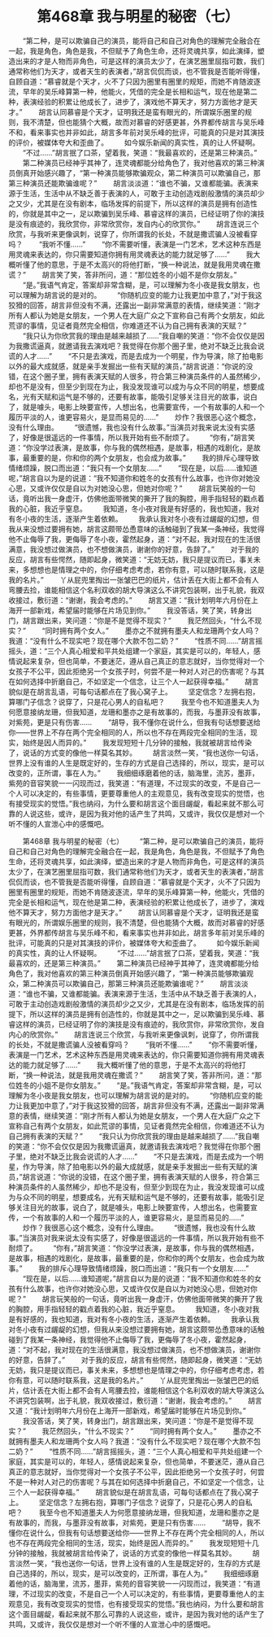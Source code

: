 # 　　第468章 我与明星的秘密（七）
　　“第二种，是可以欺骗自己的演员，能将自己和自己对角色的理解完全融合在一起，我是角色，角色是我，不但赋予了角色生命，还将灵魂共享，如此演绎，塑造出来的才是人物而非角色，可是这样的演员太少了，在演艺圈里屈指可数，我们通常称他们为天才，或者天生的表演者，”胡言侃侃而谈，也不管我是否能听得懂，自顾自道：“慕睿就是个天才，火不了只因为圈里有圈里的规矩，而她不肯随波逐流，早年的吴乐峰算第一种，他能火，凭借的完全是长相和运气，现在他是第二种，表演经验的积累让他成长了，进步了，演戏他不算天才，努力方面他才是天才。”
　　胡言认同慕睿是个天才，证明我还是蛮有眼光的，所谓娱乐圈里的规则，我不清楚，但也能猜个大概，故而对慕睿的好感更甚，外界都传胡言与吴乐峰不和，看来事实也并非如此，胡言多年前对吴乐峰的批评，可能真的只是对其演技的评价，被媒体夸大和歪曲了。
　　如今娱乐新闻的真实性，真的让人怀疑啊。
　　“不过……”胡言抿了口茶，望着我，笑道：“我最喜欢的，还是第三种演员。”
　　第二种演员已经神乎其神了，连灵魂都能分给角色了，我对他喜欢的第三种演员倒真开始感兴趣了，“第一种演员能够欺骗观众，第二种演员可以欺骗自己，那第三种演员还能欺骗谁呢？”
　　胡言淡淡道：“谁也不骗，又谁都能骗。表演来源于生活，生活中从不缺乏善于表演的人，可敢于主动创造戏剧般激情的演员却少之又少，尤其是在没有剧本，临场发挥的前提下，所以这样的演员是拥有创造性的，你就是其中之一，足以欺骗到吴乐峰、慕睿这样的演员，已经证明了你的演技是没有痕迹的，我欣赏你，非常欣赏你，发自内心的欣赏你。”
　　胡言连说三个欣赏，与我听来更像讽刺，说穿了，你所谓我的长处，不就是撒谎骗人没被看穿吗？
　　“我听不懂……”
　　“你不需要听懂，表演是一门艺术，艺术这种东西是用灵魂来表达的，你只需要知道你拥有用灵魂表达的能力就足够了……”
　　我大概听懂了他的意思，于是不太高兴的将他打断，“换一种说法，就是我用灵魂在撒谎？”
　　胡言笑了笑，答非所问，道：“那位姓冬的小姐不是你女朋友。”
　　“是。”我语气肯定，答案却非常含糊，是，可以理解为冬小夜是我女朋友，也可以理解为胡言说的是对的。
　　“你随机应变的能力让我更加中意了，”对于我这狡猾的回答，胡言非但没有不满，还露出一副非常满意的表情，继续笑道：“刚才所有人都认为她是女朋友，一个男人在大庭广众之下宣称自己有两个女朋友，如此荒谬的事情，见证者竟然完全相信，你难道还不认为自己拥有表演的天赋？”
　　“我只认为你欣赏我的理由是越来越损了……”我自嘲的笑道：“你不会仅仅是因为我撒谎逼真，就邀请我去演戏吧？我觉得在你那个圈子里，绝对不缺乏比我会说谎的人才……”
　　“不只是去演戏，而是去成为一个明星，作为导演，除了拍电影以外的最大成就感，就是亲手发掘出一些有天赋的演员，”胡言说道：“你说的没错，在这个圈子里，拥有表演天赋的人很多，符合第三种演员条件的人虽然稀少，却也不是没有，但至少到现在为止，我没发现谁可以成为与众不同的明星，想要成名，光有天赋和运气是不够的，还要有故事，能吸引足够关注目光的故事，说白了，就是噱头，电影上映要宣传，人想出名，也需要宣传，一个有故事的人和一个履历平淡的人，谁更容易火，是显而易见的……”
　　炒作？我很恶心这个概念，没有什么理由。
　　“很遗憾，我也没有什么故事。”当演员对我来说太没有实感了，好像是很遥远的一件事情，所以我开始有些不耐烦了。
　　“你有，”胡言笑道：“你没学过表演，是故事，你与我的偶然相遇，是故事，相遇的戏剧化，是故事，最重要的是，你和你的两个女朋友，也会成为故事。”
　　我的排斥心理导致情绪烦躁，脱口而出道：“我只有一个女朋友……”
　　“现在是，以后……谁知道呢，”胡言自以为是的说道：“我不知道你和姓冬的女孩有什么故事，也许你对她没心思，又或许仅仅是自以为对她没心思，但她对你呢？”
　　胡言玩笑般的一句话，竟听出我一身虚汗，仿佛他面带微笑的撕开了我的胸腔，用手指轻轻的戳点着我的心脏，我近乎窒息。
　　我知道，冬小夜对我是有好感的，我也知道，我对有冬小夜的生活，逐渐产生着依赖。
　　我承认我对冬小夜有过龌龊的幻想，但我从来没想过要拥有她，胡言这颇带怂恿意味的话触碰到了我某一条神经，我觉得他不止侮辱了我，更侮辱了冬小夜，霍然起身，道：“对不起，我对现在的生活很满意，我没想过做演员，也不想做演员，谢谢你的好意，告辞了。”
　　对于我的反应，胡言有些愕然，随即起身，微笑道：“无妨无妨，我只是提议而已，事关未来，多想想也是情理之中的，你仔细考虑考虑，若你有意，可以随时联系我，这是我的名片。”
　　丫从屁兜里掏出一张皱巴巴的纸片，估计丢在大街上都不会有人弯腰去捡，谁能相信这个名利双收的胡大导演这么不讲究包装啊，出于礼貌，我双收接过，敷衍道：“谢谢，我会考虑的。”
　　胡言又道：“我计划明年六月份在上海开一部新戏，希望届时能够在片场见到你。”
　　我没答话，笑了笑，转身出门，胡言跟出来，笑问道：“你是不是觉得不现实？”
　　我茫然回头，“什么不现实？”
　　“同时拥有两个女人。”
　　墨亦之不就拥有墨夫人和龙珊两个女人吗？我道：“没有什么不现实吧？现在哪个大款不包二奶？”
　　“性质不同……”胡言摇摇头，道：“三个人真心相爱和平共处组建一个家庭，其实是可以的，年轻人，感情说起来复杂，但也简单，不要迷茫，遵从自己真正的意志就好，当你觉得对一个女孩子不公平，因此拒绝另一个女孩子时，何尝不是一种对人对己的伤害呢？与其在如何选择中折磨自己，不如坚定一个信念，让三个人一起获得幸福。”
　　胡言貌似是在胡言乱语，可每句话都点在了我心窝子上。
　　坚定信念？左拥右抱，算哪门子信念？说穿了，只是花心男人的自私吧？
　　我至今也不知道墨夫人为何愿意接纳龙珊，但我知道，龙珊和墨亦之是有故事的，而我，与墨菲没有故事，对紫苑，更是只有伤害……
　　“胡导，我不懂你在说什么，但我有句话想要送给你——世界上不存在两个完全相同的人，所以也不存在两段完全相同的生活，现实，始终是因人而异的。”
　　我发现短短十几分钟的接触，我就被胡言给传染了，说话的方式变的像他一样莫名其妙。
　　胡言淡然一笑，“我也送你一句话，世界上没有谁的人生是既定好的，生存的方式是自己选择的，所以，现实，是可以改变的，正所谓，事在人为。”
　　我细细琢磨着他的话，脑海里，流苏，墨菲，紫苑的音容笑貌一一闪现而过，我笑道：“有道理，不过现实的改变，不是自己一个人可以决定的，有些事情，更要尊重他人的主观意见，我有改变现实的觉悟，也有接受现实的觉悟。”我也纳闷，为什么要和胡言这个面目龌龊，看起来就不那么可靠的人说这些，或许，是因为我对他的话产生了共鸣，又或许，我仅仅是想对一个听不懂的人宣泄心中的感慨吧。

　　第468章 我与明星的秘密（七）
　　“第二种，是可以欺骗自己的演员，能将自己和自己对角色的理解完全融合在一起，我是角色，角色是我，不但赋予了角色生命，还将灵魂共享，如此演绎，塑造出来的才是人物而非角色，可是这样的演员太少了，在演艺圈里屈指可数，我们通常称他们为天才，或者天生的表演者，”胡言侃侃而谈，也不管我是否能听得懂，自顾自道：“慕睿就是个天才，火不了只因为圈里有圈里的规矩，而她不肯随波逐流，早年的吴乐峰算第一种，他能火，凭借的完全是长相和运气，现在他是第二种，表演经验的积累让他成长了，进步了，演戏他不算天才，努力方面他才是天才。”
　　胡言认同慕睿是个天才，证明我还是蛮有眼光的，所谓娱乐圈里的规则，我不清楚，但也能猜个大概，故而对慕睿的好感更甚，外界都传胡言与吴乐峰不和，看来事实也并非如此，胡言多年前对吴乐峰的批评，可能真的只是对其演技的评价，被媒体夸大和歪曲了。
　　如今娱乐新闻的真实性，真的让人怀疑啊。
　　“不过……”胡言抿了口茶，望着我，笑道：“我最喜欢的，还是第三种演员。”
　　第二种演员已经神乎其神了，连灵魂都能分给角色了，我对他喜欢的第三种演员倒真开始感兴趣了，“第一种演员能够欺骗观众，第二种演员可以欺骗自己，那第三种演员还能欺骗谁呢？”
　　胡言淡淡道：“谁也不骗，又谁都能骗。表演来源于生活，生活中从不缺乏善于表演的人，可敢于主动创造戏剧般激情的演员却少之又少，尤其是在没有剧本，临场发挥的前提下，所以这样的演员是拥有创造性的，你就是其中之一，足以欺骗到吴乐峰、慕睿这样的演员，已经证明了你的演技是没有痕迹的，我欣赏你，非常欣赏你，发自内心的欣赏你。”
　　胡言连说三个欣赏，与我听来更像讽刺，说穿了，你所谓我的长处，不就是撒谎骗人没被看穿吗？
　　“我听不懂……”
　　“你不需要听懂，表演是一门艺术，艺术这种东西是用灵魂来表达的，你只需要知道你拥有用灵魂表达的能力就足够了……”
　　我大概听懂了他的意思，于是不太高兴的将他打断，“换一种说法，就是我用灵魂在撒谎？”
　　胡言笑了笑，答非所问，道：“那位姓冬的小姐不是你女朋友。”
　　“是。”我语气肯定，答案却非常含糊，是，可以理解为冬小夜是我女朋友，也可以理解为胡言说的是对的。
　　“你随机应变的能力让我更加中意了，”对于我这狡猾的回答，胡言非但没有不满，还露出一副非常满意的表情，继续笑道：“刚才所有人都认为她是女朋友，一个男人在大庭广众之下宣称自己有两个女朋友，如此荒谬的事情，见证者竟然完全相信，你难道还不认为自己拥有表演的天赋？”
　　“我只认为你欣赏我的理由是越来越损了……”我自嘲的笑道：“你不会仅仅是因为我撒谎逼真，就邀请我去演戏吧？我觉得在你那个圈子里，绝对不缺乏比我会说谎的人才……”
　　“不只是去演戏，而是去成为一个明星，作为导演，除了拍电影以外的最大成就感，就是亲手发掘出一些有天赋的演员，”胡言说道：“你说的没错，在这个圈子里，拥有表演天赋的人很多，符合第三种演员条件的人虽然稀少，却也不是没有，但至少到现在为止，我没发现谁可以成为与众不同的明星，想要成名，光有天赋和运气是不够的，还要有故事，能吸引足够关注目光的故事，说白了，就是噱头，电影上映要宣传，人想出名，也需要宣传，一个有故事的人和一个履历平淡的人，谁更容易火，是显而易见的……”
　　炒作？我很恶心这个概念，没有什么理由。
　　“很遗憾，我也没有什么故事。”当演员对我来说太没有实感了，好像是很遥远的一件事情，所以我开始有些不耐烦了。
　　“你有，”胡言笑道：“你没学过表演，是故事，你与我的偶然相遇，是故事，相遇的戏剧化，是故事，最重要的是，你和你的两个女朋友，也会成为故事。”
　　我的排斥心理导致情绪烦躁，脱口而出道：“我只有一个女朋友……”
　　“现在是，以后……谁知道呢，”胡言自以为是的说道：“我不知道你和姓冬的女孩有什么故事，也许你对她没心思，又或许仅仅是自以为对她没心思，但她对你呢？”
　　胡言玩笑般的一句话，竟听出我一身虚汗，仿佛他面带微笑的撕开了我的胸腔，用手指轻轻的戳点着我的心脏，我近乎窒息。
　　我知道，冬小夜对我是有好感的，我也知道，我对有冬小夜的生活，逐渐产生着依赖。
　　我承认我对冬小夜有过龌龊的幻想，但我从来没想过要拥有她，胡言这颇带怂恿意味的话触碰到了我某一条神经，我觉得他不止侮辱了我，更侮辱了冬小夜，霍然起身，道：“对不起，我对现在的生活很满意，我没想过做演员，也不想做演员，谢谢你的好意，告辞了。”
　　对于我的反应，胡言有些愕然，随即起身，微笑道：“无妨无妨，我只是提议而已，事关未来，多想想也是情理之中的，你仔细考虑考虑，若你有意，可以随时联系我，这是我的名片。”
　　丫从屁兜里掏出一张皱巴巴的纸片，估计丢在大街上都不会有人弯腰去捡，谁能相信这个名利双收的胡大导演这么不讲究包装啊，出于礼貌，我双收接过，敷衍道：“谢谢，我会考虑的。”
　　胡言又道：“我计划明年六月份在上海开一部新戏，希望届时能够在片场见到你。”
　　我没答话，笑了笑，转身出门，胡言跟出来，笑问道：“你是不是觉得不现实？”
　　我茫然回头，“什么不现实？”
　　“同时拥有两个女人。”
　　墨亦之不就拥有墨夫人和龙珊两个女人吗？我道：“没有什么不现实吧？现在哪个大款不包二奶？”
　　“性质不同……”胡言摇摇头，道：“三个人真心相爱和平共处组建一个家庭，其实是可以的，年轻人，感情说起来复杂，但也简单，不要迷茫，遵从自己真正的意志就好，当你觉得对一个女孩子不公平，因此拒绝另一个女孩子时，何尝不是一种对人对己的伤害呢？与其在如何选择中折磨自己，不如坚定一个信念，让三个人一起获得幸福。”
　　胡言貌似是在胡言乱语，可每句话都点在了我心窝子上。
　　坚定信念？左拥右抱，算哪门子信念？说穿了，只是花心男人的自私吧？
　　我至今也不知道墨夫人为何愿意接纳龙珊，但我知道，龙珊和墨亦之是有故事的，而我，与墨菲没有故事，对紫苑，更是只有伤害……
　　“胡导，我不懂你在说什么，但我有句话想要送给你——世界上不存在两个完全相同的人，所以也不存在两段完全相同的生活，现实，始终是因人而异的。”
　　我发现短短十几分钟的接触，我就被胡言给传染了，说话的方式变的像他一样莫名其妙。
　　胡言淡然一笑，“我也送你一句话，世界上没有谁的人生是既定好的，生存的方式是自己选择的，所以，现实，是可以改变的，正所谓，事在人为。”
　　我细细琢磨着他的话，脑海里，流苏，墨菲，紫苑的音容笑貌一一闪现而过，我笑道：“有道理，不过现实的改变，不是自己一个人可以决定的，有些事情，更要尊重他人的主观意见，我有改变现实的觉悟，也有接受现实的觉悟。”我也纳闷，为什么要和胡言这个面目龌龊，看起来就不那么可靠的人说这些，或许，是因为我对他的话产生了共鸣，又或许，我仅仅是想对一个听不懂的人宣泄心中的感慨吧。

